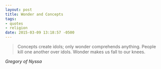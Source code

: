 ```yaml
---
layout: post
title: Wonder and Concepts
tags:
- quotes
- religion
date: 2015-03-09 13:18:57 -0500
---
```


<blockquote class="big">Concepts create idols; only wonder comprehends anything. People kill one another over idols. Wonder makes us fall to our knees.</blockquote>

<cite class="big">Gregory of Nyssa</cite>


